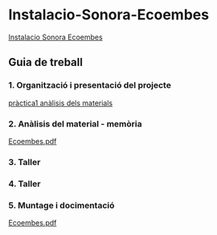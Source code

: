 # Instalacio-Sonora-Ecoembes
[Instalacio Sonora Ecoembes]()

## Guia de treball

### 1. Organització i presentació del projecte
[pràctica1 anàlisis dels materials](materials.md)
### 2. Anàlisis del material - memòria
[Ecoembes.pdf](Ecoembes.pdf)
### 3. Taller 
### 4. Taller
### 5. Muntage i docimentació 
[Ecoembes.pdf](Ecoembes.pdf)
